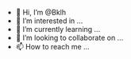 - 👋 Hi, I’m @Bklh
- 👀 I’m interested in ...
- 🌱 I’m currently learning ...
- 💞️ I’m looking to collaborate on ...
- 📫 How to reach me ...

<!---
Bklh/Bklh is a ✨ special ✨ repository because its `README.md` (this file) appears on your GitHub profile.
You can click the Preview link to take a look at your changes.
--->
